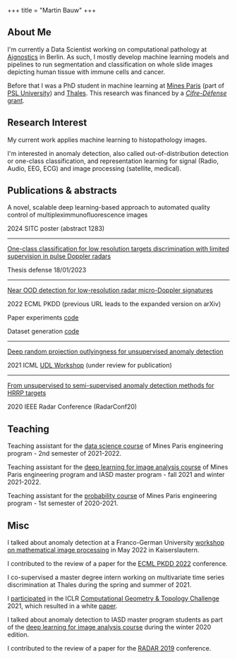 +++
title = "Martin Bauw"
+++

## About Me

I'm currently a Data Scientist working on computational pathology at [Aignostics](https://www.aignostics.com/) in Berlin. As such, I mostly develop machine learning models and pipelines to run segmentation and classification on whole slide images depicting human tissue with immune cells and cancer.

Before that I was a PhD student in machine learning at [Mines Paris](https://en.wikipedia.org/wiki/Mines_ParisTech) (part of [PSL University](https://en.wikipedia.org/wiki/Paris_Sciences_et_Lettres_University)) and [Thales](https://en.wikipedia.org/wiki/Thales_Group). This research was financed by a [*Cifre-Défense* grant](https://www.anrt.asso.fr/fr/cifre-defense-24859).

## Research Interest

My current work applies machine learning to histopathology images.

I'm interested in anomaly detection, also called out-of-distribution detection or one-class classification, and representation learning for signal (Radio, Audio, EEG, ECG) and image processing (satellite, medical).

## Publications & abstracts

A novel, scalable deep learning-based approach to automated quality control of multipleximmunofluorescence images

2024 SITC poster (abstract 1283)

---

[One-class classification for low resolution targets discrimination with limited supervision in pulse Doppler radars](https://www.theses.fr/en/2023UPSLM005)

Thesis defense 18/01/2023

---

[Near OOD detection for low-resolution radar micro-Doppler signatures](https://arxiv.org/abs/2205.07869)

2022 ECML PKDD (previous URL leads to the expanded version on arXiv)

Paper experiments [code](https://github.com/Blupblupblup/Near-OOD-Doppler-Signatures)

Dataset generation [code](https://github.com/Blupblupblup/Doppler-Signatures-Generation)

---

[Deep random projection outlyingness for unsupervised anomaly detection](https://hal.archives-ouvertes.fr/hal-03203686)

2021 ICML [UDL Workshop](https://sites.google.com/view/udlworkshop2021/home) (under review for publication)

---

[From unsupervised to semi-supervised anomaly detection methods for HRRP targets](https://hal.archives-ouvertes.fr/hal-03254510)

2020 IEEE Radar Conference (RadarConf20)

## Teaching

Teaching assistant for the [data science course](https://github.com/afermanian/sdd_2022) of Mines Paris engineering program - 2nd semester of 2021-2022.

Teaching assistant for the [deep learning for image analysis course](http://cours.cmm.mines-paristech.fr/wiki/doku.php/deep/start) of Mines Paris engineering program and IASD master program - fall 2021 and winter 2021-2022.

Teaching assistant for the [probability course](https://github.com/boisgera/CDIS) of Mines Paris engineering program - 1st semester of 2020-2021.

## Misc

I talked about anomaly detection at a Franco-German University [workshop on mathematical image processing](https://www.itwm.fraunhofer.de/en/fairs_events/2022/2022_05_23_german-french-workshop.html) in May 2022 in Kaiserslautern.

I contributed to the review of a paper for the [ECML PKDD 2022](https://2022.ecmlpkdd.org/) conference.

I co-supervised a master degree intern working on multivariate time series discrimination at Thales during the spring and summer of 2021.

I [participated](https://github.com/Blupblupblup/challenge-iclr-2021/tree/main/Blupblupblup) in the ICLR [Computational Geometry & Topology Challenge](https://github.com/geomstats/challenge-iclr-2021) 2021, which resulted in a white [paper](https://arxiv.org/abs/2108.09810).

I talked about anomaly detection to IASD master program students as part of the [deep learning for image analysis course](http://cours.cmm.mines-paristech.fr/wiki/doku.php/deep/start) during the winter 2020 edition.

I contributed to the review of a paper for the [RADAR 2019](https://www.radar2019.org/) conference.
